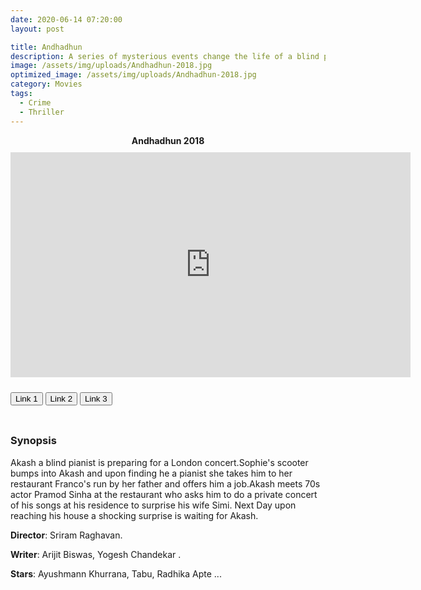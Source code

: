 ```yaml
---
date: 2020-06-14 07:20:00
layout: post

title: Andhadhun
description: A series of mysterious events change the life of a blind pianist, who must now report a crime that he should technically know nothing of.
image: /assets/img/uploads/Andhadhun-2018.jpg
optimized_image: /assets/img/uploads/Andhadhun-2018.jpg
category: Movies
tags:
  - Crime
  - Thriller
---
```

<link rel="stylesheet" type="text/css" href="/assets/css/player.css">

<div class="title-movie" style='text-align: center; font-weight: bold;'> Andhadhun 2018 </div>

<div style='width:100%; height:10px; position:relative; margin-left: auto; margin-right: auto; overflow: hidden;'></div>

<div class="video-wrapper">
<iframe id="myframe" scrolling="no" allowfullscreen="" frameborder="0"  height="360"
src="https://playhydrax.com/?v=evaTIojiQQ&sub=https://movies.xtapo.com/assets/sub/Andhadhun.2018.720p.BluRay.x264-[YTS.AM].srt&sub-lang=English" width="640"></iframe>
</div>

<div style='width:100%; height:10px; position:relative; margin-left: auto; margin-right: auto; overflow: hidden;'></div>

<button class="button_link" onclick="link_1()">Link 1</button>
<button class="button_link" onclick="link_2()">Link 2</button>
<button class="button_link" onclick="link_3()">Link 3</button>

<div style='width:100%; height:10px; position:relative; margin-left: auto; margin-right: auto; overflow: hidden;'></div>

<script>
 var link1 = "https://playhydrax.com/?v=evaTIojiQQ&sub=https://movies.xtapo.com/assets/sub/Andhadhun.2018.720p.BluRay.x264-[YTS.AM].srt&sub-lang=English"
 var link2 = "hhttps://www.fembed.com/v/7ry-jsg81pqp656"
 var link3 = "https://gdriveplayer.me/embed2.php?link=4cVYIZxnvM5koPMjKYK7bwnFg6G1pljJVc6QOtJoO6o1u5KOcQ%252BOwuf2bPYlEEWqS6CTCbkG4o7kj93UAi3BttyecjBsuYSQ8%252F2cDoqsmbbFwDDav12qDmRIATTSPeHyZ2cpPJaFVaDxxrkgcOxUWGN8GNF90aFpATS%252B7o%252BSkdbVBaGzt%252FZjciGPAgEyLUOllWQq7MaOoMo%252Fm5uwq%252BE3OZnjAgi51N82hImC%252FEAjHfvRdKHKGs12xM7VAB7aakAKylzHtVAVNljPlAqI5bMJOps12q5%252FrW10T8FB8HOXzKDtyuZJwdU%252BRBfxXx%252BmnEIV8%253D"

 function link_1() {
 var x = document.getElementsByClassName("button_link");
 for (var i=0; i < x.length; i++)
 {x[i].classList.remove("button_link_clicked")}
 x[0].classList.add("button_link_clicked");
 document.getElementById("myframe").src = link1;}

 function link_2() {
 var x = document.getElementsByClassName("button_link");
 for (var i=0; i < x.length; i++)
 {x[i].classList.remove("button_link_clicked")}
 x[1].classList.add("button_link_clicked");
 document.getElementById("myframe").src = link2;}

 function link_3() {
 var x = document.getElementsByClassName("button_link");
 for (var i=0; i < x.length; i++)
 {x[i].classList.remove("button_link_clicked")}
 x[2].classList.add("button_link_clicked");
 document.getElementById("myframe").src = link3;}
</script>


### Synopsis
Akash a blind pianist is preparing for a London concert.Sophie's scooter bumps into Akash and upon finding he a pianist she takes him to her restaurant Franco's run by her father and offers him a job.Akash meets 70s actor Pramod Sinha at the restaurant who asks him to do a private concert of his songs at his residence to surprise his wife Simi. Next Day upon reaching his house a shocking surprise is waiting for Akash.      

**Director**: Sriram Raghavan.  

**Writer**: Arijit Biswas, Yogesh Chandekar .   

**Stars**:  Ayushmann Khurrana, Tabu, Radhika Apte ...      
